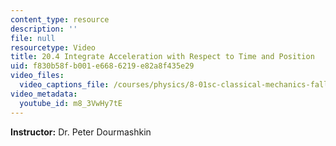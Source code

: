 ```yaml
---
content_type: resource
description: ''
file: null
resourcetype: Video
title: 20.4 Integrate Acceleration with Respect to Time and Position
uid: f830b58f-b001-e668-6219-e82a8f435e29
video_files:
  video_captions_file: /courses/physics/8-01sc-classical-mechanics-fall-2016/week-7-kinetic-energy-and-work/20.4-integrate-acceleration-with-respect-to-time-and-position/20.4-integrate-acceleration-with-respect-to-time-and-position/m8_3VwHy7tE.vtt
video_metadata:
  youtube_id: m8_3VwHy7tE
---
```


**Instructor:** Dr. Peter Dourmashkin